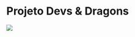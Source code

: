 <h1>Projeto Devs & Dragons</h1>
<img src='https://github.com/RomuloDeyvid/Devs-Dragons/assets/120958836/1f614cc0-470f-4d92-a674-65b151dba393'>
